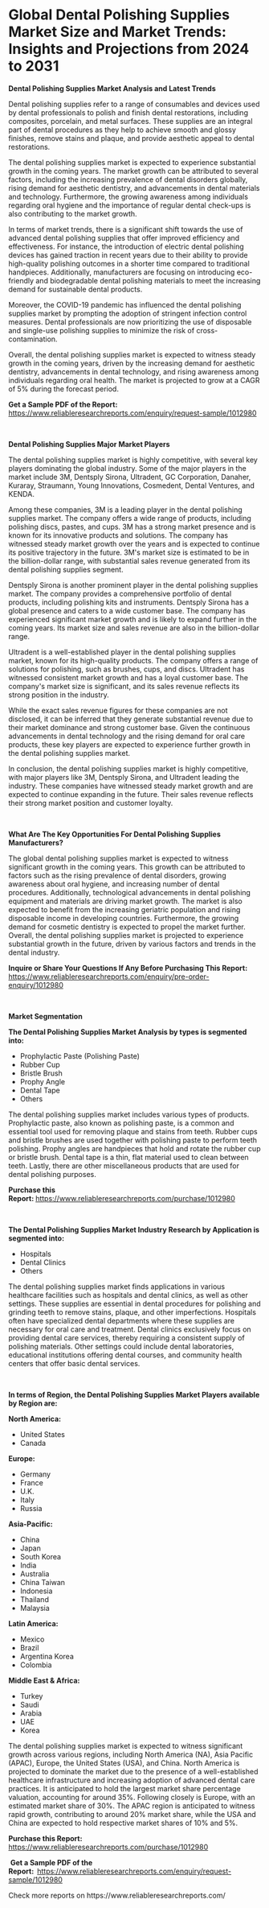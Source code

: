 <p><h1>Global Dental Polishing Supplies Market Size and Market Trends: Insights and Projections from 2024 to 2031</h1></p><p><strong>Dental Polishing Supplies Market Analysis and Latest Trends</strong></p>
<p><p>Dental polishing supplies refer to a range of consumables and devices used by dental professionals to polish and finish dental restorations, including composites, porcelain, and metal surfaces. These supplies are an integral part of dental procedures as they help to achieve smooth and glossy finishes, remove stains and plaque, and provide aesthetic appeal to dental restorations.</p><p>The dental polishing supplies market is expected to experience substantial growth in the coming years. The market growth can be attributed to several factors, including the increasing prevalence of dental disorders globally, rising demand for aesthetic dentistry, and advancements in dental materials and technology. Furthermore, the growing awareness among individuals regarding oral hygiene and the importance of regular dental check-ups is also contributing to the market growth.</p><p>In terms of market trends, there is a significant shift towards the use of advanced dental polishing supplies that offer improved efficiency and effectiveness. For instance, the introduction of electric dental polishing devices has gained traction in recent years due to their ability to provide high-quality polishing outcomes in a shorter time compared to traditional handpieces. Additionally, manufacturers are focusing on introducing eco-friendly and biodegradable dental polishing materials to meet the increasing demand for sustainable dental products.</p><p>Moreover, the COVID-19 pandemic has influenced the dental polishing supplies market by prompting the adoption of stringent infection control measures. Dental professionals are now prioritizing the use of disposable and single-use polishing supplies to minimize the risk of cross-contamination.</p><p>Overall, the dental polishing supplies market is expected to witness steady growth in the coming years, driven by the increasing demand for aesthetic dentistry, advancements in dental technology, and rising awareness among individuals regarding oral health. The market is projected to grow at a CAGR of 5% during the forecast period.</p></p>
<p><strong>Get a Sample PDF of the Report:&nbsp;</strong> <a href="https://www.reliableresearchreports.com/enquiry/request-sample/1012980">https://www.reliableresearchreports.com/enquiry/request-sample/1012980</a></p>
<p>&nbsp;</p>
<p><strong>Dental Polishing Supplies Major Market Players</strong></p>
<p><p>The dental polishing supplies market is highly competitive, with several key players dominating the global industry. Some of the major players in the market include 3M, Dentsply Sirona, Ultradent, GC Corporation, Danaher, Kuraray, Straumann, Young Innovations, Cosmedent, Dental Ventures, and KENDA.</p><p>Among these companies, 3M is a leading player in the dental polishing supplies market. The company offers a wide range of products, including polishing discs, pastes, and cups. 3M has a strong market presence and is known for its innovative products and solutions. The company has witnessed steady market growth over the years and is expected to continue its positive trajectory in the future. 3M's market size is estimated to be in the billion-dollar range, with substantial sales revenue generated from its dental polishing supplies segment.</p><p>Dentsply Sirona is another prominent player in the dental polishing supplies market. The company provides a comprehensive portfolio of dental products, including polishing kits and instruments. Dentsply Sirona has a global presence and caters to a wide customer base. The company has experienced significant market growth and is likely to expand further in the coming years. Its market size and sales revenue are also in the billion-dollar range.</p><p>Ultradent is a well-established player in the dental polishing supplies market, known for its high-quality products. The company offers a range of solutions for polishing, such as brushes, cups, and discs. Ultradent has witnessed consistent market growth and has a loyal customer base. The company's market size is significant, and its sales revenue reflects its strong position in the industry.</p><p>While the exact sales revenue figures for these companies are not disclosed, it can be inferred that they generate substantial revenue due to their market dominance and strong customer base. Given the continuous advancements in dental technology and the rising demand for oral care products, these key players are expected to experience further growth in the dental polishing supplies market.</p><p>In conclusion, the dental polishing supplies market is highly competitive, with major players like 3M, Dentsply Sirona, and Ultradent leading the industry. These companies have witnessed steady market growth and are expected to continue expanding in the future. Their sales revenue reflects their strong market position and customer loyalty.</p></p>
<p>&nbsp;</p>
<p><strong>What Are The Key Opportunities For Dental Polishing Supplies Manufacturers?</strong></p>
<p><p>The global dental polishing supplies market is expected to witness significant growth in the coming years. This growth can be attributed to factors such as the rising prevalence of dental disorders, growing awareness about oral hygiene, and increasing number of dental procedures. Additionally, technological advancements in dental polishing equipment and materials are driving market growth. The market is also expected to benefit from the increasing geriatric population and rising disposable income in developing countries. Furthermore, the growing demand for cosmetic dentistry is expected to propel the market further. Overall, the dental polishing supplies market is projected to experience substantial growth in the future, driven by various factors and trends in the dental industry.</p></p>
<p><strong>Inquire or Share Your Questions If Any Before Purchasing This Report:</strong> <a href="https://www.reliableresearchreports.com/enquiry/pre-order-enquiry/1012980">https://www.reliableresearchreports.com/enquiry/pre-order-enquiry/1012980</a></p>
<p>&nbsp;</p>
<p><strong>Market Segmentation</strong></p>
<p><strong>The Dental Polishing Supplies Market Analysis by types is segmented into:</strong></p>
<p><ul><li>Prophylactic Paste (Polishing Paste)</li><li>Rubber Cup</li><li>Bristle Brush</li><li>Prophy Angle</li><li>Dental Tape</li><li>Others</li></ul></p>
<p><p>The dental polishing supplies market includes various types of products. Prophylactic paste, also known as polishing paste, is a common and essential tool used for removing plaque and stains from teeth. Rubber cups and bristle brushes are used together with polishing paste to perform teeth polishing. Prophy angles are handpieces that hold and rotate the rubber cup or bristle brush. Dental tape is a thin, flat material used to clean between teeth. Lastly, there are other miscellaneous products that are used for dental polishing purposes.</p></p>
<p><strong>Purchase this Report:&nbsp;</strong><a href="https://www.reliableresearchreports.com/purchase/1012980">https://www.reliableresearchreports.com/purchase/1012980</a></p>
<p>&nbsp;</p>
<p><strong>The Dental Polishing Supplies Market Industry Research by Application is segmented into:</strong></p>
<p><ul><li>Hospitals</li><li>Dental Clinics</li><li>Others</li></ul></p>
<p><p>The dental polishing supplies market finds applications in various healthcare facilities such as hospitals and dental clinics, as well as other settings. These supplies are essential in dental procedures for polishing and grinding teeth to remove stains, plaque, and other imperfections. Hospitals often have specialized dental departments where these supplies are necessary for oral care and treatment. Dental clinics exclusively focus on providing dental care services, thereby requiring a consistent supply of polishing materials. Other settings could include dental laboratories, educational institutions offering dental courses, and community health centers that offer basic dental services.</p></p>
<p>&nbsp;</p>
<p><strong>In terms of Region, the Dental Polishing Supplies Market Players available by Region are:</strong></p>
<p>
    <p> <strong> North America: </strong>
        <ul>
            <li>United States</li>
            <li>Canada</li>
        </ul>
        </p> 
    <p> <strong> Europe: </strong>
        <ul>
            <li>Germany</li>
            <li>France</li>
            <li>U.K.</li>
            <li>Italy</li>
            <li>Russia</li>
        </ul>
        </p> 
    <p> <strong> Asia-Pacific: </strong>
        <ul>
            <li>China</li>
            <li>Japan</li>
            <li>South Korea</li>
            <li>India</li>
            <li>Australia</li>
            <li>China Taiwan</li>
            <li>Indonesia</li>
            <li>Thailand</li>
            <li>Malaysia</li>
        </ul>
        </p> 
    <p> <strong> Latin America: </strong>
        <ul>
            <li>Mexico</li>
            <li>Brazil</li>
            <li>Argentina Korea</li>
            <li>Colombia</li>
        </ul>
        </p> 
    <p> <strong> Middle East & Africa: </strong>
        <ul>
            <li>Turkey</li>
            <li>Saudi</li>
            <li>Arabia</li>
            <li>UAE</li>
            <li>Korea</li>
        </ul>
    </p>
    </p>
<p><p>The dental polishing supplies market is expected to witness significant growth across various regions, including North America (NA), Asia Pacific (APAC), Europe, the United States (USA), and China. North America is projected to dominate the market due to the presence of a well-established healthcare infrastructure and increasing adoption of advanced dental care practices. It is anticipated to hold the largest market share percentage valuation, accounting for around 35%. Following closely is Europe, with an estimated market share of 30%. The APAC region is anticipated to witness rapid growth, contributing to around 20% market share, while the USA and China are expected to hold respective market shares of 10% and 5%.</p></p>
<p><strong>Purchase this Report: </strong><a href="https://www.reliableresearchreports.com/purchase/1012980">https://www.reliableresearchreports.com/purchase/1012980</a></p>
<p>&nbsp;<strong>Get a Sample PDF of the Report:&nbsp;&nbsp;</strong><a href="https://www.reliableresearchreports.com/enquiry/request-sample/1012980">https://www.reliableresearchreports.com/enquiry/request-sample/1012980</a></p>
<p><strong></strong></p>
<p>Check more reports on https://www.reliableresearchreports.com/</p>